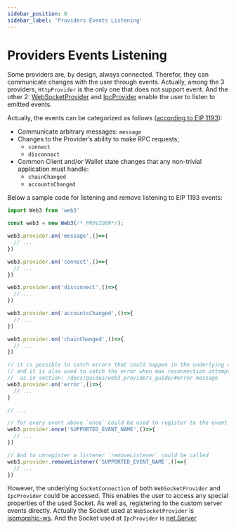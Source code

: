```yaml
---
sidebar_position: 0
sidebar_label: 'Providers Events Listening'
---
```


# Providers Events Listening

Some providers are, by design, always connected. Therefor, they can communicate changes with the user through events. Actually, among the 3 providers, `HttpProvider` is the only one that does not support event. And the other 2:
[WebSocketProvider](/api/web3-providers-ws/class/WebSocketProvider) and [IpcProvider](/api/web3-providers-ipc/class/IpcProvider) enable the user to listen to emitted events.

Actually, the events can be categorized as follows ([according to EIP 1193](https://eips.ethereum.org/EIPS/eip-1193#rationale)):

-   Communicate arbitrary messages: `message`
-   Changes to the Provider’s ability to make RPC requests;
    -   `connect`
    -   `disconnect`
-   Common Client and/or Wallet state changes that any non-trivial application must handle:
    -   `chainChanged`
    -   `accountsChanged`

Below a sample code for listening and remove listening to EIP 1193 events:

```ts
import Web3 from 'web3'

const web3 = new Web3(/* PROVIDER*/);

web3.provider.on('message',()=>{
  // ...
})

web3.provider.on('connect',()=>{
  // ...
})

web3.provider.on('disconnect',()=>{
  // ...
})

web3.provider.on('accountsChanged',()=>{
  // ...
})

web3.provider.on('chainChanged',()=>{
  // ...
})

// it is possible to catch errors that could happen in the underlying connection Socket with the `error` event
// and it is also used to catch the error when max reconnection attempts exceeded
//  as in section: /docs/guides/web3_providers_guide/#error-message
web3.provider.on('error',()=>{
  // ...
}

// ...

// for every event above `once` could be used to register to the event only once
web3.provider.once('SUPPORTED_EVENT_NAME',()=>{
  // ...
})

// And to unregister a listener `removeListener` could be called
web3.provider.removeListener('SUPPORTED_EVENT_NAME',()=>{
  // ...
})
```

However, the underlying `SocketConnection` of both `WebSocketProvider` and `IpcProvider` could be accessed. This enables the user to access any special properties of the used Socket. As well as, registering to the custom server events directly. Actually the Socket used at `WebSocketProvider` is [isomorphic-ws](https://github.com/heineiuo/isomorphic-ws). And the Socket used at `IpcProvider` is [net.Server](https://nodejs.org/api/net.html#class-netserver)
